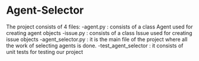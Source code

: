 # Agent-Selector

The project consists of 4 files:
-agent.py : consists of a class Agent used for creating agent objects
-issue.py : consists of a class Issue used for creating issue objects
-agent_selector.py : it is the main file of the project where all the work of selecting agents is done.
-test_agent_selector : it consists of unit tests for testing our project
